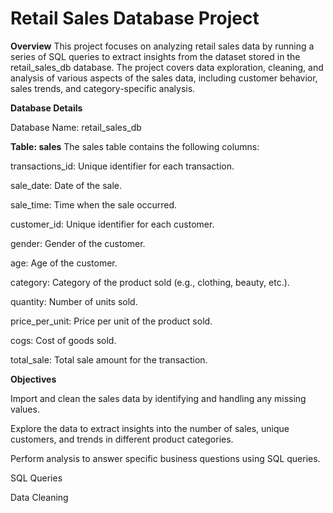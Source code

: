 # Retail Sales Database Project

**Overview**
This project focuses on analyzing retail sales data by running a series of SQL queries to extract insights from the dataset stored in the retail_sales_db database. The project covers data exploration, cleaning, and analysis of various aspects of the sales data, including customer behavior, sales trends, and category-specific analysis.

**Database Details**

Database Name: retail_sales_db

**Table: sales**
The sales table contains the following columns:

transactions_id: Unique identifier for each transaction.

sale_date: Date of the sale.

sale_time: Time when the sale occurred.

customer_id: Unique identifier for each customer.

gender: Gender of the customer.

age: Age of the customer.

category: Category of the product sold (e.g., clothing, beauty, etc.).

quantity: Number of units sold.

price_per_unit: Price per unit of the product sold.

cogs: Cost of goods sold.

total_sale: Total sale amount for the transaction.

**Objectives**

Import and clean the sales data by identifying and handling any missing values.

Explore the data to extract insights into the number of sales, unique customers, and trends in different product categories.

Perform analysis to answer specific business questions using SQL queries.

SQL Queries

Data Cleaning

```SELECT COUNT(*) FROM sales;
```


























